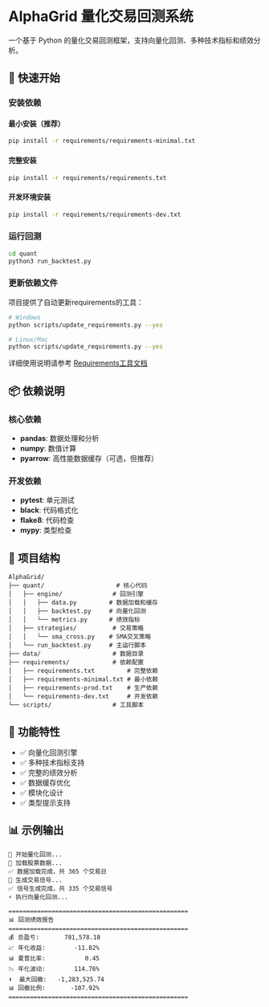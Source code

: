 
# AlphaGrid 量化交易回测系统

一个基于 Python 的量化交易回测框架，支持向量化回测、多种技术指标和绩效分析。

## 🚀 快速开始

### 安装依赖

#### 最小安装（推荐）
```bash
pip install -r requirements/requirements-minimal.txt
```

#### 完整安装
```bash
pip install -r requirements/requirements.txt
```

#### 开发环境安装
```bash
pip install -r requirements/requirements-dev.txt
```

### 运行回测

```bash
cd quant
python3 run_backtest.py
```

### 更新依赖文件

项目提供了自动更新requirements的工具：

```bash
# Windows
python scripts/update_requirements.py --yes

# Linux/Mac  
python scripts/update_requirements.py --yes
```

详细使用说明请参考 [Requirements工具文档](docs/REQUIREMENTS_TOOLS.md)

## 📦 依赖说明

### 核心依赖
- **pandas**: 数据处理和分析
- **numpy**: 数值计算
- **pyarrow**: 高性能数据缓存（可选，但推荐）

### 开发依赖
- **pytest**: 单元测试
- **black**: 代码格式化
- **flake8**: 代码检查
- **mypy**: 类型检查

## 📁 项目结构

```
AlphaGrid/
├── quant/                    # 核心代码
│   ├── engine/              # 回测引擎
│   │   ├── data.py         # 数据加载和缓存
│   │   ├── backtest.py     # 向量化回测
│   │   └── metrics.py      # 绩效指标
│   ├── strategies/          # 交易策略
│   │   └── sma_cross.py    # SMA交叉策略
│   └── run_backtest.py     # 主运行脚本
├── data/                    # 数据目录
├── requirements/            # 依赖配置
│   ├── requirements.txt         # 完整依赖
│   ├── requirements-minimal.txt # 最小依赖
│   ├── requirements-prod.txt    # 生产依赖
│   └── requirements-dev.txt     # 开发依赖
└── scripts/                 # 工具脚本
```

## 🔧 功能特性

- ✅ 向量化回测引擎
- ✅ 多种技术指标支持
- ✅ 完整的绩效分析
- ✅ 数据缓存优化
- ✅ 模块化设计
- ✅ 类型提示支持

## 📊 示例输出

```
🚀 开始量化回测...
📂 加载股票数据...
✅ 数据加载完成，共 365 个交易日
🎯 生成交易信号...
✅ 信号生成完成，共 335 个交易信号
⚡ 执行向量化回测...

==================================================
📊 回测绩效报告
==================================================
💰 总盈亏:       781,578.18
📈 年化收益:        -11.82%
📊 夏普比率:           0.45
📉 年化波动:        114.76%
⬇️  最大回撤:   -1,283,525.74
📊 回撤比例:       -107.92%
==================================================
```
